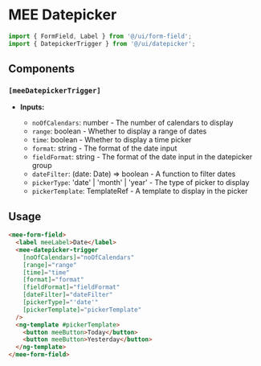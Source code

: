 # MEE Datepicker

```typescript
import { FormField, Label } from '@/ui/form-field';
import { DatepickerTrigger } from '@/ui/datepicker';
```

## Components

### `[meeDatepickerTrigger]`

- **Inputs:**

  - `noOfCalendars`: number - The number of calendars to display
  - `range`: boolean - Whether to display a range of dates
  - `time`: boolean - Whether to display a time picker
  - `format`: string - The format of the date input
  - `fieldFormat`: string - The format of the date input in the datepicker group
  - `dateFilter`: (date: Date) => boolean - A function to filter dates
  - `pickerType`: 'date' | 'month' | 'year' - The type of picker to display
  - `pickerTemplate`: TemplateRef<any> - A template to display in the picker

## Usage

```html
<mee-form-field>
  <label meeLabel>Date</label>
  <mee-datepicker-trigger
    [noOfCalendars]="noOfCalendars"
    [range]="range"
    [time]="time"
    [format]="format"
    [fieldFormat]="fieldFormat"
    [dateFilter]="dateFilter"
    [pickerType]="'date'"
    [pickerTemplate]="pickerTemplate"
  />
  <ng-template #pickerTemplate>
    <button meeButton>Today</button>
    <button meeButton>Yesterday</button>
  </ng-template>
</mee-form-field>
```
